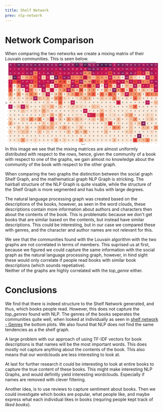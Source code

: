 ```yaml
---
title: Shelf Network
prev: nlp-network
---
```

# **Network Comparison**
When comparing the two networks we create a mixing matrix of their Louvain communities. This is seen below. 
<img src="/images/mixing_shelf_nlp.png" width="800" /> 
In this image we see that the mixing matrices are almost uniformly distributed with respect to the rows, hence, given the community of a book with respect to one of the graphs, we gain almost no knowledge about the community of the book with respect to the other graph. 

When comparing the two graphs the distinction between the social graph Shelf Graph, and the mathematical graph NLP Graph is stricking. The hairball structure of the NLP Graph is quite visable, while the structure of the Shelf Graph is more segmented and has hubs with large degrees. 

The natural language processing graph was created based on the descriptions of the books, however, as seen in the word clouds, these descriptions contain more information about authors and characters then about the contents of the book. This is problematic because we don't get books that are similar based on the contents, but instead have similar descriptions. This could be interesting, but in our case we compared these with genres, and the character and author names are not relevant for this. 

We see that the communities found with the Louvain algorithm with the two graphs are not correlated in terms of members. This suprised us at first, because we figured we could capture the same information with the social graph as the natural language processing graph, however, in hind sight these would only correlate if people read books with similar book descriptions (which sounds repetiative). <br>
Neither of the graphs are highly correlated with the *top_genre* either.
 


# **Conclusions**
We find that there is indeed structure to the Shelf Network generated, and thus, which books people read. However, this does not capture the *top_genres* found with NLP. The genres of the books seperates the communities quite well, when looked at individually as seen in [shelf network - Genres](shelf-network#genres) the bottom plots. We also found that NLP does not find the same tendencies as a the shelf graph. 

A large problem with our approach of using TF-IDF vectors for book descriptions is that names will be the most important words. This does mostly not capture anything about the contents of the book. This also means that our wordclouds are less interesting to look at. 

At last for further research it could be interesting to look at entire books to capture the true content of these books. This might make interesting NLP Graphs, and would definitly yield interesting wordclouds. Especially if names are removed with clever filtering. 

Another idea, is to use reviews to capture sentiment about books. Then we could investigate which books are popular, what people like, and maybe express what each individual likes in books (requring people kept track of *liked books*). 

